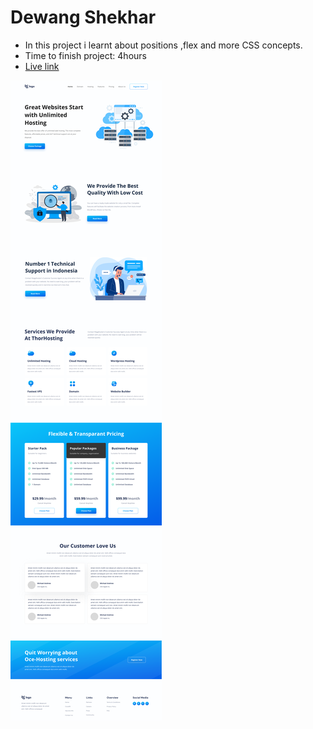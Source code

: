 # Dewang Shekhar

- In this project i learnt about positions ,flex and more CSS concepts.
- Time to finish project: 4hours
- [Live link](https://cloudproj11.netlify.app)

![screenshot](/live-class-project-11/11.png)
